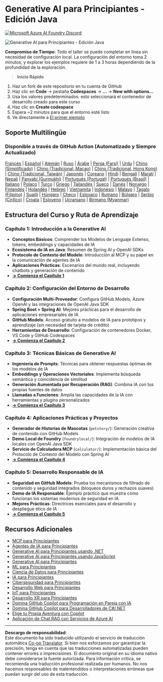 <!--
CO_OP_TRANSLATOR_METADATA:
{
  "original_hash": "90ac762d40c6db51b8081cdb3e49e9db",
  "translation_date": "2025-08-28T21:31:28+00:00",
  "source_file": "README.md",
  "language_code": "es"
}
-->
# Generative AI para Principiantes - Edición Java
[![Microsoft Azure AI Foundry Discord](https://dcbadge.limes.pink/api/server/ByRwuEEgH4)](https://discord.com/invite/ByRwuEEgH4)

![Generative AI para Principiantes - Edición Java](../../translated_images/beg-genai-series.8b48be9951cc574c25f8a3accba949bfd03c2f008e2c613283a1b47316fbee68.es.png)

**Compromiso de Tiempo**: Todo el taller se puede completar en línea sin necesidad de configuración local. La configuración del entorno toma 2 minutos, y explorar los ejemplos requiere de 1 a 3 horas dependiendo de la profundidad de la exploración.

> **Inicio Rápido**

1. Haz un fork de este repositorio en tu cuenta de GitHub  
2. Haz clic en **Code** → pestaña **Codespaces** → **...** → **New with options...**  
3. Usa los valores predeterminados: esto seleccionará el contenedor de desarrollo creado para este curso  
4. Haz clic en **Create codespace**  
5. Espera ~2 minutos para que el entorno esté listo  
6. Ve directamente a [El primer ejemplo](./02-SetupDevEnvironment/README.md#step-2-create-a-github-personal-access-token)  

## Soporte Multilingüe

### Disponible a través de GitHub Action (Automatizado y Siempre Actualizado)

[Francés](../fr/README.md) | [Español](./README.md) | [Alemán](../de/README.md) | [Ruso](../ru/README.md) | [Árabe](../ar/README.md) | [Persa (Farsi)](../fa/README.md) | [Urdu](../ur/README.md) | [Chino (Simplificado)](../zh/README.md) | [Chino (Tradicional, Macao)](../mo/README.md) | [Chino (Tradicional, Hong Kong)](../hk/README.md) | [Chino (Tradicional, Taiwán)](../tw/README.md) | [Japonés](../ja/README.md) | [Coreano](../ko/README.md) | [Hindi](../hi/README.md) | [Bengalí](../bn/README.md) | [Maratí](../mr/README.md) | [Nepalí](../ne/README.md) | [Panyabí (Gurmukhi)](../pa/README.md) | [Portugués (Portugal)](../pt/README.md) | [Portugués (Brasil)](../br/README.md) | [Italiano](../it/README.md) | [Polaco](../pl/README.md) | [Turco](../tr/README.md) | [Griego](../el/README.md) | [Tailandés](../th/README.md) | [Sueco](../sv/README.md) | [Danés](../da/README.md) | [Noruego](../no/README.md) | [Finlandés](../fi/README.md) | [Holandés](../nl/README.md) | [Hebreo](../he/README.md) | [Vietnamita](../vi/README.md) | [Indonesio](../id/README.md) | [Malayo](../ms/README.md) | [Tagalo (Filipino)](../tl/README.md) | [Suajili](../sw/README.md) | [Húngaro](../hu/README.md) | [Checo](../cs/README.md) | [Eslovaco](../sk/README.md) | [Rumano](../ro/README.md) | [Búlgaro](../bg/README.md) | [Serbio (Cirílico)](../sr/README.md) | [Croata](../hr/README.md) | [Esloveno](../sl/README.md) | [Ucraniano](../uk/README.md) | [Birmano (Myanmar)](../my/README.md)

## Estructura del Curso y Ruta de Aprendizaje

### **Capítulo 1: Introducción a la Generative AI**
- **Conceptos Básicos**: Comprender los Modelos de Lenguaje Extenso, tokens, embeddings y capacidades de IA  
- **Ecosistema de IA en Java**: Resumen de Spring AI y OpenAI SDKs  
- **Protocolo de Contexto del Modelo**: Introducción al MCP y su papel en la comunicación de agentes de IA  
- **Aplicaciones Prácticas**: Escenarios del mundo real, incluyendo chatbots y generación de contenido  
- **[→ Comienza el Capítulo 1](./01-IntroToGenAI/README.md)**  

### **Capítulo 2: Configuración del Entorno de Desarrollo**
- **Configuración Multi-Proveedor**: Configura GitHub Models, Azure OpenAI y las integraciones de OpenAI Java SDK  
- **Spring Boot + Spring AI**: Mejores prácticas para el desarrollo de aplicaciones empresariales de IA  
- **GitHub Models**: Acceso gratuito a modelos de IA para prototipos y aprendizaje (sin necesidad de tarjeta de crédito)  
- **Herramientas de Desarrollo**: Configuración de contenedores Docker, VS Code y GitHub Codespaces  
- **[→ Comienza el Capítulo 2](./02-SetupDevEnvironment/README.md)**  

### **Capítulo 3: Técnicas Básicas de Generative AI**
- **Ingeniería de Prompts**: Técnicas para obtener respuestas óptimas de los modelos de IA  
- **Embeddings y Operaciones Vectoriales**: Implementa búsqueda semántica y coincidencia de similitud  
- **Generación Aumentada por Recuperación (RAG)**: Combina IA con tus propias fuentes de datos  
- **Llamadas a Funciones**: Amplía las capacidades de la IA con herramientas y plugins personalizados  
- **[→ Comienza el Capítulo 3](./03-CoreGenerativeAITechniques/README.md)**  

### **Capítulo 4: Aplicaciones Prácticas y Proyectos**
- **Generador de Historias de Mascotas** (`petstory/`): Generación creativa de contenido con GitHub Models  
- **Demo Local de Foundry** (`foundrylocal/`): Integración de modelos de IA locales con OpenAI Java SDK  
- **Servicio de Calculadora MCP** (`calculator/`): Implementación básica del Protocolo de Contexto del Modelo con Spring AI  
- **[→ Comienza el Capítulo 4](./04-PracticalSamples/README.md)**  

### **Capítulo 5: Desarrollo Responsable de IA**
- **Seguridad en GitHub Models**: Prueba los mecanismos de filtrado de contenido y seguridad integrados (bloqueos duros y rechazos suaves)  
- **Demo de IA Responsable**: Ejemplo práctico que muestra cómo funcionan los sistemas modernos de seguridad en IA  
- **Mejores Prácticas**: Directrices esenciales para el desarrollo y despliegue ético de IA  
- **[→ Comienza el Capítulo 5](./05-ResponsibleGenAI/README.md)**  

## Recursos Adicionales

- [MCP para Principiantes](https://github.com/microsoft/mcp-for-beginners)  
- [Agentes de IA para Principiantes](https://github.com/microsoft/ai-agents-for-beginners)  
- [Generative AI para Principiantes usando .NET](https://github.com/microsoft/Generative-AI-for-beginners-dotnet)  
- [Generative AI para Principiantes usando JavaScript](https://github.com/microsoft/generative-ai-with-javascript)  
- [Generative AI para Principiantes](https://github.com/microsoft/generative-ai-for-beginners)  
- [ML para Principiantes](https://aka.ms/ml-beginners)  
- [Ciencia de Datos para Principiantes](https://aka.ms/datascience-beginners)  
- [IA para Principiantes](https://aka.ms/ai-beginners)  
- [Ciberseguridad para Principiantes](https://github.com/microsoft/Security-101)  
- [Desarrollo Web para Principiantes](https://aka.ms/webdev-beginners)  
- [IoT para Principiantes](https://aka.ms/iot-beginners)  
- [Desarrollo XR para Principiantes](https://github.com/microsoft/xr-development-for-beginners)  
- [Domina GitHub Copilot para Programación en Pareja con IA](https://aka.ms/GitHubCopilotAI)  
- [Domina GitHub Copilot para Desarrolladores de C#/.NET](https://github.com/microsoft/mastering-github-copilot-for-dotnet-csharp-developers)  
- [Elige tu Propia Aventura con Copilot](https://github.com/microsoft/CopilotAdventures)  
- [Aplicación de Chat RAG con Servicios de Azure AI](https://github.com/Azure-Samples/azure-search-openai-demo-java)  

---

**Descargo de responsabilidad**:  
Este documento ha sido traducido utilizando el servicio de traducción automática [Co-op Translator](https://github.com/Azure/co-op-translator). Si bien nos esforzamos por garantizar la precisión, tenga en cuenta que las traducciones automatizadas pueden contener errores o imprecisiones. El documento original en su idioma nativo debe considerarse la fuente autorizada. Para información crítica, se recomienda una traducción profesional realizada por humanos. No nos hacemos responsables de malentendidos o interpretaciones erróneas que puedan surgir del uso de esta traducción.